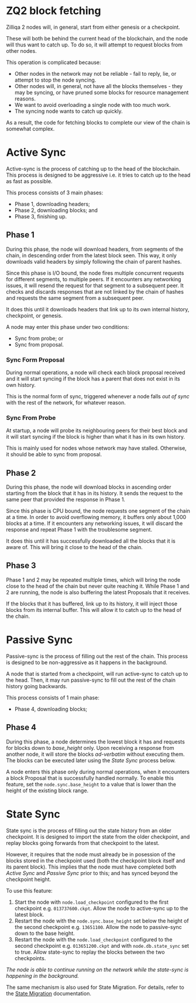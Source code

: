 # ZQ2 block fetching

Zilliqa 2 nodes will, in general, start from either genesis or a checkpoint.

These will both be behind the current head of the blockchain, and the node will thus want to catch up. To do so, it will attempt to request blocks from other nodes.

This operation is complicated because:

- Other nodes in the network may not be reliable - fail to reply, lie, or attempt to stop the node syncing.
- Other nodes will, in general, not have all the blocks themselves - they may be syncing, or have pruned some blocks for resource management reasons.
- We want to avoid overloading a single node with too much work.
- The syncing node wants to catch up quickly.

As a result, the code for fetching blocks to complete our view of the chain is somewhat complex.

# Active Sync

Active-sync is the process of catching up to the head of the blockchain.
This process is designed to be aggressive i.e. it tries to catch up to the head as fast as possible.

This process consists of 3 main phases:
- Phase 1, downloading headers;
- Phase 2, downloading blocks; and
- Phase 3, finishing up.

## Phase 1

During this phase, the node will download headers, from segments of the chain, in descending order from the latest block seen. This way, it only downloads valid headers by simply following the chain of parent hashes.

Since this phase is I/O bound, the node fires multiple concurrent requests for different segments, to multiple peers. If it encounters any networking issues, it will resend the request for that segment to a subsequent peer. It checks and discards responses that are not linked by the chain of hashes and requests the same segment from a subsequent peer.

It does this until it downloads headers that link up to its own internal history, checkpoint, or genesis.

A node may enter this phase under two conditions:
- Sync from probe; or
- Sync from proposal.

### Sync Form Proposal

During normal operations, a node will check each block proposal received and it will start syncing if the block has a parent that does not exist in its own history.

This is the normal form of sync, triggered whenever a node falls *out of sync* with the rest of the network, for whatever reason.

### Sync From Probe

At startup, a node will probe its neighbouring peers for their best block and it will start syncing if the block is higher than what it has in its own history.

This is mainly used for nodes whose network may have stalled. Otherwise, it should be able to sync from proposal.

## Phase 2

During this phase, the node will download blocks in ascending order starting from the block that it has in its history. It sends the request to the same peer that provided the response in Phase 1.

Since this phase is CPU bound, the node requests one segment of the chain at a time. In order to avoid overflowing memory, it buffers only about 1,000 blocks at a time. If it encounters any networking issues, it will discard the response and repeat Phase 1 with the troublesome segment.

It does this until it has successfully downloaded all the blocks that it is aware of. This will bring it close to the head of the chain.

## Phase 3

Phase 1 and 2 may be repeated multiple times, which will bring the node close to the head of the chain but never quite reaching it. While Phase 1 and 2 are running, the node is also buffering the latest Proposals that it receives.

If the blocks that it has buffered, link up to its history, it will inject those blocks from its internal buffer. This will allow it to catch up to the head of the chain.

# Passive Sync

Passive-sync is the process of filling out the rest of the chain. This process is designed to be non-aggressive as it happens in the background.

A node that is started from a checkpoint, will run active-sync to catch up to the head. Then, it may run passive-sync to fill out the rest of the chain history going backwards.

This process consists of 1 main phase:
- Phase 4, downloading blocks;

## Phase 4

During this phase, a node determines the lowest block it has and requests for blocks down to *base_height* only.
Upon receiving a response from another node, it will store the blocks *ad-verbatim* without executing them.
The blocks can be executed later using the *State Sync* process below.

A node enters this phase only during normal operations, when it encounters a block Proposal that is successfully handled normally.
To enable this feature, set the `node.sync.base_height` to a value that is lower than the height of the existing block range.

# State Sync

State sync is the process of filling out the state history from an older checkpoint.
It is designed to import the state from the older checkpoint, and replay blocks going forwards from that checkpoint to the latest.

However, it requires that the node must already be in posession of the blocks stored in the checkpoint used (both the checkpoint block itself and its parent block).
This implies that the node must have completed both *Active Sync* and *Passive Sync* prior to this; and has synced beyond the checkpoint height.

To use this feature:
1. Start the node with `node.load_checkpoint` configured to the first checkpoint e.g. `013737600.ckpt`. Allow the node to active-sync up to the latest block.
2. Restart the node with the `node.sync.base_height` set below the height of the second checkpoint e.g. `13651100`. Allow the node to passive-sync down to the base height.
3. Restart the node with the `node.load_checkpoint` configured to the second checkpoint e.g. `013651200.ckpt` and with `node.db.state_sync` set to true. Allow state-sync to replay the blocks between the two checkpoints.

*The node is able to continue running on the network while the state-sync is happening in the background.*

The same mechanism is also used for State Migration.
For details, refer to the [State Migration](docs/state_migration.md) documentation.
